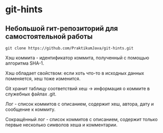 # git-hints

## Небольшой гит-репозиторий для самостоятельной работы

`git clone https://github.com/PraktikumJava/git-hints.git`

Хэш коммита - идентификатор коммита, полученный с помощью алгоритма SHA-1.

Хэш обладает свойством: если хоть что-то в исходных данных поменяется, хеш тоже изменится.

Git хранит таблицу соответствий хеш → информация о коммите в служебных файлах .git.

Лог - список коммитов с описанием, содержит хеш, автора, дату и сообщение к коммиту.

Сокращённый лог - список коммитов с описанием, содержит только первые несколько символов хеша и комментарии.